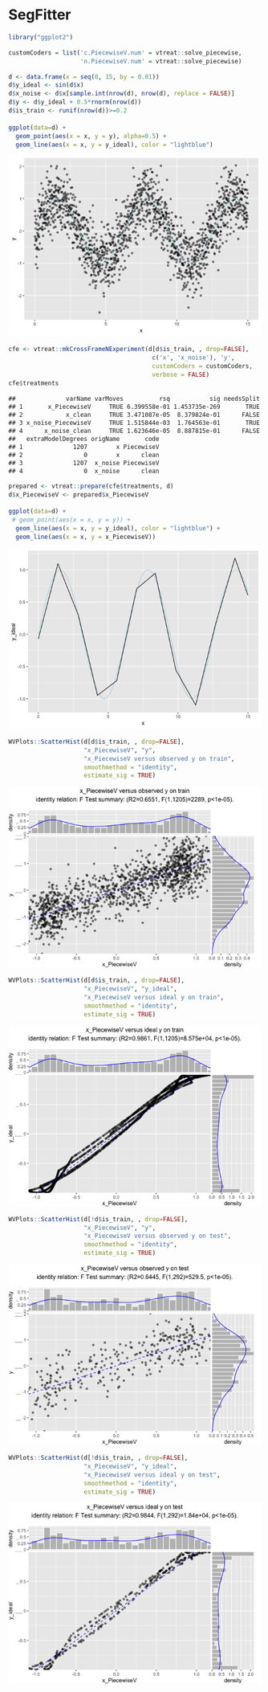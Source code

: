 SegFitter
================

``` r
library("ggplot2")
```

``` r
customCoders = list('c.PiecewiseV.num' = vtreat::solve_piecewise,
                    'n.PiecewiseV.num' = vtreat::solve_piecewise)
```

``` r
d <- data.frame(x = seq(0, 15, by = 0.01))
d$y_ideal <- sin(d$x)
d$x_noise <- d$x[sample.int(nrow(d), nrow(d), replace = FALSE)]
d$y <- d$y_ideal + 0.5*rnorm(nrow(d))
d$is_train <- runif(nrow(d))>=0.2

ggplot(data=d) +
  geom_point(aes(x = x, y = y), alpha=0.5) + 
  geom_line(aes(x = x, y = y_ideal), color = "lightblue")
```

![](SegFitter_files/figure-markdown_github/example-1.png)

``` r
cfe <- vtreat::mkCrossFrameNExperiment(d[d$is_train, , drop=FALSE], 
                                        c('x', 'x_noise'), 'y',
                                        customCoders = customCoders,
                                        verbose = FALSE)
cfe$treatments
```

    ##              varName varMoves          rsq           sig needsSplit
    ## 1       x_PiecewiseV     TRUE 6.399558e-01 1.453735e-269       TRUE
    ## 2            x_clean     TRUE 3.471087e-05  8.379824e-01      FALSE
    ## 3 x_noise_PiecewiseV     TRUE 1.515844e-03  1.764563e-01       TRUE
    ## 4      x_noise_clean     TRUE 1.623646e-05  8.887815e-01      FALSE
    ##   extraModelDegrees origName       code
    ## 1              1207        x PiecewiseV
    ## 2                 0        x      clean
    ## 3              1207  x_noise PiecewiseV
    ## 4                 0  x_noise      clean

``` r
prepared <- vtreat::prepare(cfe$treatments, d)
d$x_PiecewiseV <- prepared$x_PiecewiseV

ggplot(data=d) +
 # geom_point(aes(x = x, y = y)) + 
  geom_line(aes(x = x, y = y_ideal), color = "lightblue") + 
  geom_line(aes(x = x, y = x_PiecewiseV))
```

![](SegFitter_files/figure-markdown_github/example-2.png)

``` r
WVPlots::ScatterHist(d[d$is_train, , drop=FALSE], 
                     "x_PiecewiseV", "y",
                     "x_PiecewiseV versus observed y on train",
                     smoothmethod = "identity",
                     estimate_sig = TRUE)
```

![](SegFitter_files/figure-markdown_github/example-3.png)

``` r
WVPlots::ScatterHist(d[d$is_train, , drop=FALSE], 
                     "x_PiecewiseV", "y_ideal",
                     "x_PiecewiseV versus ideal y on train",
                     smoothmethod = "identity",
                     estimate_sig = TRUE)
```

![](SegFitter_files/figure-markdown_github/example-4.png)

``` r
WVPlots::ScatterHist(d[!d$is_train, , drop=FALSE], 
                     "x_PiecewiseV", "y",
                     "x_PiecewiseV versus observed y on test",
                     smoothmethod = "identity",
                     estimate_sig = TRUE)
```

![](SegFitter_files/figure-markdown_github/example-5.png)

``` r
WVPlots::ScatterHist(d[!d$is_train, , drop=FALSE], 
                     "x_PiecewiseV", "y_ideal",
                     "x_PiecewiseV versus ideal y on test",
                     smoothmethod = "identity",
                     estimate_sig = TRUE)
```

![](SegFitter_files/figure-markdown_github/example-6.png)
